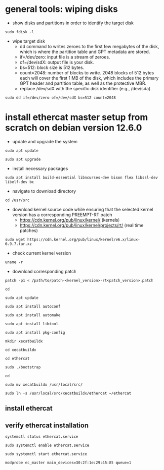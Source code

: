 # general tools: wiping disks

* show disks and partitions in order to identify the target disk

```console
sudo fdisk -l
```
  
* wipe target disk
  * dd command to writes zeroes to the first few megabytes of the disk, which is where the partition table and GPT metadata are stored.
  * if=/dev/zero: input file is a stream of zeroes.
  * of=/dev/sdX: output file is your disk.
  * bs=512: block size is 512 bytes.
  * count=2048: number of blocks to write. 2048 blocks of 512 bytes each will cover the first 1 MB of the disk, which includes the primary GPT header and partition table, as well as the protective MBR.
  * replace /dev/sdX with the specific disk identifier (e.g., /dev/sda).

```console
sudo dd if=/dev/zero of=/dev/sdX bs=512 count=2048
```

# install ethercat master setup from scratch on debian version 12.6.0

* update and upgrade the system

```console
sudo apt update
```
```console
sudo apt upgrade
```

* install necessary packages
```console
sudo apt install build-essential libncurses-dev bison flex libssl-dev libelf-dev bc
```

* navigate to download directory
```console
cd /usr/src
```

* download kernel source code while ensuring that the selected kernel version has a corresponding PREEMPT-RT patch
  * https://cdn.kernel.org/pub/linux/kernel/ (kernels)
  * https://cdn.kernel.org/pub/linux/kernel/projects/rt/ (real time patches)

```console
sudo wget https://cdn.kernel.org/pub/linux/kernel/v6.x/linux-6.9.7.tar.xz
```

* check current kernel version

```console
uname -r
```

* download corresponding patch

```console
patch -p1 < /path/to/patch-<kernel_version>-rt<patch_version>.patch
```


```console
cd
```

```console
sudo apt update
```

```console
sudo apt install autoconf
```

```console
sudo apt install automake
```

```console
sudo apt install libtool
```

```console
sudo apt install pkg-config
```

```console
mkdir xecatbuildx
```

```console
cd xecatbuildx
```

```console
cd ethercat
```

```console
sudo ./bootstrap
```

```console
cd
```

```console
sudo mv xecatbuildx /usr/local/src/
```

```console
sudo ln -s /usr/local/src/xecatbuildx/ethercat ~/ethercat
```

## install ethercat

## verify ethercat installation

```console
systemctl status ethercat.service
```

```console
sudo systemctl enable ethercat.service
```

```console
sudo systemctl start ethercat.service
```
```console
modprobe ec_master main_devices=30:2f:1e:29:45:85 queue=1
```
